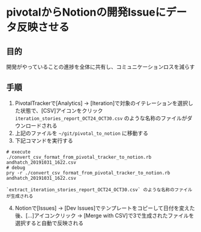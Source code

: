 # pivotalからNotionの開発Issueにデータ反映させる

## 目的
開発がやっていることの進捗を全体に共有し、コミュニケーションロスを減らす

## 手順
1. PivotalTrackerで[Analytics] -> [Iteration]で対象のイテレーションを選択した状態で、[CSV]アイコンをクリック
   `iteration_stories_report_OCT24_OCT30.csv` のような名称のファイルがダウンロードされる
2. 上記のファイルを `~/git/pivotal_to_notion` に移動する
3. 下記コマンドを実行する
```
# execute
./convert_csv_format_from_pivotal_tracker_to_notion.rb andhatch_20191031_1622.csv
# debug
pry -r ./convert_csv_format_from_pivotal_tracker_to_notion.rb andhatch_20191031_1622.csv
```
	`extract_iteration_stories_report_OCT24_OCT30.csv` のような名称のファイルが生成される
4. Notionで[Issues] -> [Dev Issues]でテンプレートをコピーして日付を変えた後、[...]アイコンクリック -> [Merge with CSV]で3で生成されたファイルを選択すると自動で反映される
